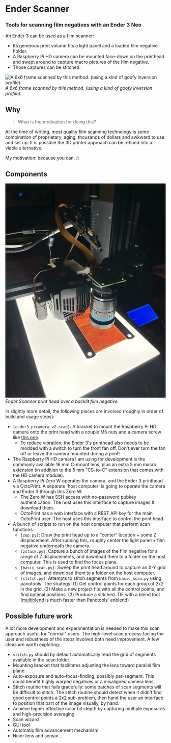 # Ender Scanner
### Tools for scanning film negatives with an Ender 3 Neo

An Ender 3 can be used as a film scanner:

 - Its generous print volume fits a light panel and a loaded film negative holder. 
 - A Raspberry Pi HD camera can be mounted face-down on the printhead and swept around to capture macro pictures of the film negative.
 - Those captures can be stitched.

![A 6x6 frame scanned by this method. (using a kind of goofy inversion profile).](./img/example.jpg)
*A 6x6 frame scanned by this method. (using a kind of goofy inversion profile).*

## Why

> What is the motivation for doing this?

At the time of writing, most quality film scanning technology is some combination of proprietary, aging, thousands of dollars and awkward to use and set up. 
It is possible the 3D printer approach can be refined into a viable alternative.

My motivation: because you can. :)

## Components

![Ender Scanner print head over a backlit film negative.](./img/printhead.jpg)
*Ender Scanner print head over a backlit film negative.*

In slightly more detail, the following pieces are involved (roughly in order of build and usage steps):
 
 - `[ender3_picamera_v2.scad]`: A bracket to mount the Raspberry Pi HD camera onto the print head with a couple M5 nuts and a camera screw like [this one](//www.amazon.com/dp/B0823HGR94). 
	- To reduce vibration, the Ender 3's printhead also needs to be modded with a switch to turn the front fan off. 
	Don't ever turn the fan off or leave the camera mounted during a print!
 - The Raspberry Pi HD camera I am using for development is the commonly available 16 mm C-mount lens, plus an extra 5 mm macro extension (in addition to the 5 mm "CS-to-C" extension that comes with the HD camera module). 
 - A Raspberry Pi Zero W operates the camera, and the Ender 3 printhead via OctoPrint. 
	A separate 'host computer' is going to operate the camera and Ender 3 through this Zero W:
	- The Zero W has SSH access with no-password pubkey authentication. The host uses this interface to capture images & download them.
	- OctoPrint has a web interface with a REST API key for the main OctoPrint user. The host uses this interface to control the print head.
 - A bunch of scripts to run on the host computer that perform scan functions:
	- `[zup.py]`: Draw the print head up to a "center" location + some Z displacement.
		After running this, roughly center the light panel + film negative underneath the camera. 
	- `[zstack.py]`: Capture a bunch of images of the film negative for a range of Z displacements, and download them to a folder on the host computer. 
		This is used to find the focus plane. 
	- `[basic_scan.py]`: Sweep the print head around to capture an X-Y grid of images, and download them to a folder on the host computer.
	- `[stitch.py]`: Attempts to stitch segments from `basic_scan.py` using panotools. 
		The strategy: (1) Get control points for each group of 2x2 in the grid. 
		(2) Make a new project file with all the control points, and find optimal positions.
		(3) Produce a stitched .TIF with a blend tool ([multiblend](https://horman.net/multiblend/) is much faster than Panotools' enblend)

## Possible future work

A lot more development and experimentation is needed to make this scan approach useful for "normal" users.
The high-level scan process facing the user and robustness of the steps involved both need improvement.
A few ideas are worth exploring:

 - `stitch.py` should by default automatically read the grid of segments available in the scan folder.
 - Mounting bracket that facilitates adjusting the lens toward parallel film plane.
 - Auto-exposure and auto-focus-finding, possibly per-segment. 
	This could benefit highly warped negatives or a misaligned camera lens.
 - Stitch routine that fails gracefully: some batches of scan segments will be difficult to stitch. 
	The stitch routine should detect when it didn't find good control points a 2x2 sub-problem, then hand the user an interface to position that part of the image visually, by hand.
 - Achieve higher effective color bit-depth by capturing multiple exposures and high-precision averaging. 
 - Scan wizard 
 - GUI tool
 - Automatic film advancement mechanism 
 - Nicer lens and sensor...


